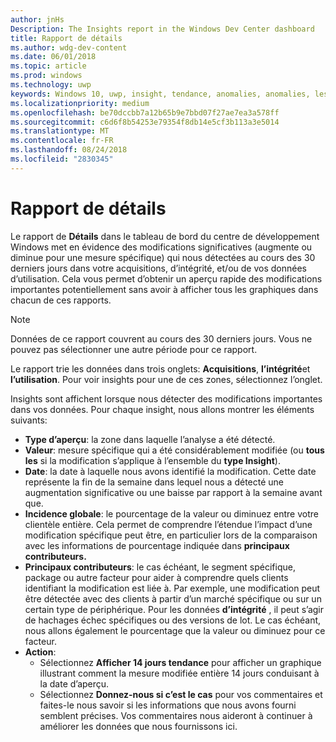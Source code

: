 ```yaml
---
author: jnHs
Description: The Insights report in the Windows Dev Center dashboard
title: Rapport de détails
ms.author: wdg-dev-content
ms.date: 06/01/2018
ms.topic: article
ms.prod: windows
ms.technology: uwp
keywords: Windows 10, uwp, insight, tendance, anomalies, anomalies, les modifications de données
ms.localizationpriority: medium
ms.openlocfilehash: be70dccbb7a12b65b9e7bbd07f27ae7ea3a578ff
ms.sourcegitcommit: c6d6f8b54253e79354f8db14e5cf3b113a3e5014
ms.translationtype: MT
ms.contentlocale: fr-FR
ms.lasthandoff: 08/24/2018
ms.locfileid: "2830345"
---
```

# <a name="insights-report"></a>Rapport de détails


Le rapport de **Détails** dans le tableau de bord du centre de développement Windows met en évidence des modifications significatives (augmente ou diminue pour une mesure spécifique) qui nous détectées au cours des 30 derniers jours dans votre acquisitions, d’intégrité, et/ou de vos données d’utilisation. Cela vous permet d’obtenir un aperçu rapide des modifications importantes potentiellement sans avoir à afficher tous les graphiques dans chacun de ces rapports.

> [!NOTE]
> Données de ce rapport couvrent au cours des 30 derniers jours. Vous ne pouvez pas sélectionner une autre période pour ce rapport.

Le rapport trie les données dans trois onglets: **Acquisitions**, **l’intégrité**et **l’utilisation**. Pour voir insights pour une de ces zones, sélectionnez l’onglet.

Insights sont affichent lorsque nous détecter des modifications importantes dans vos données. Pour chaque insight, nous allons montrer les éléments suivants:
- **Type d’aperçu**: la zone dans laquelle l’analyse a été détecté.
- **Valeur**: mesure spécifique qui a été considérablement modifiée (ou **tous les** si la modification s’applique à l’ensemble du **type Insight**).
- **Date**: la date à laquelle nous avons identifié la modification. Cette date représente la fin de la semaine dans lequel nous a détecté une augmentation significative ou une baisse par rapport à la semaine avant que.
- **Incidence globale**: le pourcentage de la valeur ou diminuez entre votre clientèle entière. Cela permet de comprendre l’étendue l’impact d’une modification spécifique peut être, en particulier lors de la comparaison avec les informations de pourcentage indiquée dans **principaux contributeurs.**
- **Principaux contributeurs**: le cas échéant, le segment spécifique, package ou autre facteur pour aider à comprendre quels clients identifiant la modification est liée à. Par exemple, une modification peut être détectée avec des clients à partir d’un marché spécifique ou sur un certain type de périphérique. Pour les données **d’intégrité** , il peut s’agir de hachages échec spécifiques ou des versions de lot. Le cas échéant, nous allons également le pourcentage que la valeur ou diminuez pour ce facteur.
- **Action**:
   - Sélectionnez **Afficher 14 jours tendance** pour afficher un graphique illustrant comment la mesure modifiée entière 14 jours conduisant à la date d’aperçu.
   - Sélectionnez **Donnez-nous si c’est le cas** pour vos commentaires et faites-le nous savoir si les informations que nous avons fourni semblent précises. Vos commentaires nous aideront à continuer à améliorer les données que nous fournissons ici. 

